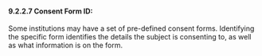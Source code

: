 #### 9.2.2.7 Consent Form ID: 

Some institutions may have a set of pre-defined consent forms. Identifying the specific form identifies the details the subject is consenting to, as well as what information is on the form.
